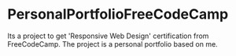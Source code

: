 # PersonalPortfolioFreeCodeCamp
Its a project to get 'Responsive Web Design' certification from FreeCodeCamp. The project is a personal portfolio based on me. 
